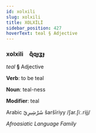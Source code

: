 ```yaml
---
id: xolxili
slug: xolxili
title: XOLXİLİ
sidebar_position: 427
hoverText: teal § Adjective
---
```


### xolxili&emsp;<span kind="abugida">ɋ͊ɋɟʓɟ</span>

*teal* **§** Adjective

**Verb**: to be teal

**Noun**: teal-ness

**Modifier**: teal

Arabic شَرْشِيرِيّ šaršīriyy /ʃar.ʃiː.rijj/

*Afroasiatic Language Family*
